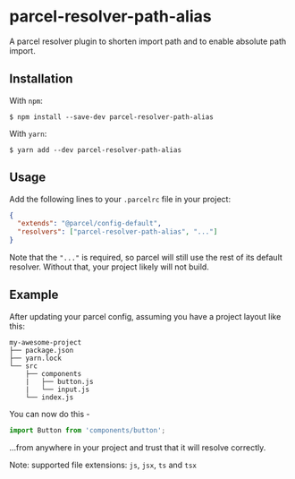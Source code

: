 # parcel-resolver-path-alias

A parcel resolver plugin to shorten import path and to enable absolute path import.

## Installation

With `npm`:

```
$ npm install --save-dev parcel-resolver-path-alias
```

With `yarn`:

```
$ yarn add --dev parcel-resolver-path-alias
```

## Usage

Add the following lines to your `.parcelrc` file in your project:

```json
{
  "extends": "@parcel/config-default",
  "resolvers": ["parcel-resolver-path-alias", "..."]
}
```

Note that the `"..."` is required, so parcel will still use the rest of its default resolver. Without that, your project likely will not build.

## Example

After updating your parcel config, assuming you have a project layout like this:

```
my-awesome-project
├── package.json
├── yarn.lock
└── src
    ├── components
    |   ├── button.js
    |   └── input.js
    └── index.js
```

You can now do this -

```js
import Button from 'components/button';
```

...from anywhere in your project and trust that it will resolve correctly.

Note: supported file extensions: `js`, `jsx`, `ts` and `tsx`
